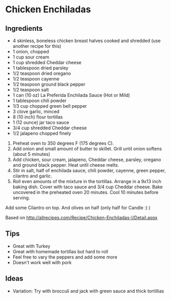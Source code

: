 # Chicken Enchiladas

## Ingredients
- 4 skinless, boneless chicken breast halves cooked and shredded (use another recipe for this)
- 1 onion, chopped
- 1 cup sour cream
- 1 cup shredded Cheddar cheese
- 1 tablespoon dried parsley
- 1/2 teaspoon dried oregano
- 1/2 teaspoon cayenne
- 1/2 teaspoon ground black pepper
- 1/2 teaspoon salt
- 1 can (10 oz) La Preferida Enchilada Sauce (Hot or Mild) 
- 1 tablespoon chili powder
- 1/3 cup chopped green bell pepper
- 3 clove garlic, minced
- 8 (10 inch) flour tortillas
- 1 (12 ounce) jar taco sauce
- 3/4 cup shredded Cheddar cheese
- 1/2 jalapeno chopped finely

1. Preheat oven to 350 degrees F (175 degrees C).
1. Add onion and small amount of butter to skillet. Grill until onion softens (about 5 minutes)
1. Add chicken, sour cream, jalapeno, Cheddar cheese, parsley, oregano and ground black pepper. Heat until cheese melts. 
1. Stir in salt, half of enchilada sauce, chili powder, cayenne, green pepper, cilantro and garlic.
1. Roll even amounts of the mixture in the tortillas. Arrange in a 9x13 inch baking dish. Cover with taco sauce and 3/4 cup Cheddar cheese. Bake uncovered in the preheated oven 20 minutes. Cool 10 minutes before serving.

Add some Cilantro on top. And olives on half (only half for Candle :) )

Based on http://allrecipes.com/Recipe/Chicken-Enchiladas-I/Detail.aspx

## Tips
- Great with Turkey
- Great with homemade tortillas but hard to roll
- Feel free to vary the peppers and add some more
- Doesn't work well with pork

## Ideas
- Variation: Try with brocculi and jack with green sauce and thick tortillias
